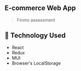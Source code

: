 ## E-commerce Web App

> Finmo assessment

## 🚧 Technology Used

- React
- Redux
- MUI
- Browser's LocalStorage
